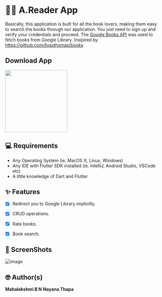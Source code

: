 # 📖📖 A.Reader App

Basically, this application is built for all the book lovers, making them easy to search the books through our application. You just need to sign up and verify your
credentials and proceed. The [Google Books API](https://developers.google.com/books/docs/v1/using) was used to fetch books from Google Library. 
Insipired by https://github.com/liyasthomas/books 

## Download App

<a href="https://drive.google.com/file/d/1YaOBoNsbtVtc2DaAaoluQ1_PXueYqvag/view?usp=sharing"><img src="https://playerzon.com/asset/download.png" width="200"></a>


## 💻 Requirements

- Any Operating System (ie. MacOS X, Linux, Windows)
- Any IDE with Flutter SDK installed (ie. IntelliJ, Android Studio, VSCode etc)
- A little knowledge of Dart and Flutter

## ✨ Features

- [x] Redirect you to Google Library implicitly.
- [x] CRUD operations.
- [x] Rate books.
- [x] Book search.


## 📸 ScreenShots
![image](https://user-images.githubusercontent.com/75361268/149157571-41b1b0a7-6fbd-4ec1-ae4e-94a247103706.png)



## 🤓 Author(s)

**Mahalakshmi B N**
**Nayana Thapa**

